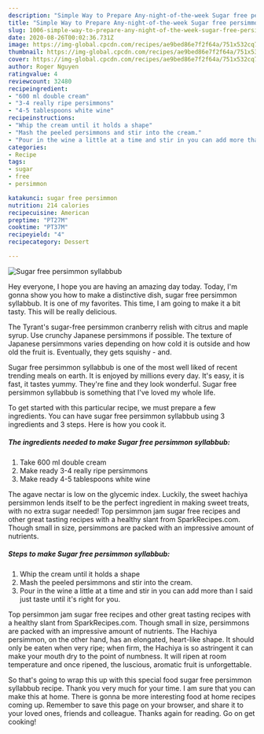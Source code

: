 ```yaml
---
description: "Simple Way to Prepare Any-night-of-the-week Sugar free persimmon syllabbub"
title: "Simple Way to Prepare Any-night-of-the-week Sugar free persimmon syllabbub"
slug: 1006-simple-way-to-prepare-any-night-of-the-week-sugar-free-persimmon-syllabbub
date: 2020-08-26T00:02:36.731Z
image: https://img-global.cpcdn.com/recipes/ae9bed86e7f2f64a/751x532cq70/sugar-free-persimmon-syllabbub-recipe-main-photo.jpg
thumbnail: https://img-global.cpcdn.com/recipes/ae9bed86e7f2f64a/751x532cq70/sugar-free-persimmon-syllabbub-recipe-main-photo.jpg
cover: https://img-global.cpcdn.com/recipes/ae9bed86e7f2f64a/751x532cq70/sugar-free-persimmon-syllabbub-recipe-main-photo.jpg
author: Roger Nguyen
ratingvalue: 4
reviewcount: 32480
recipeingredient:
- "600 ml double cream"
- "3-4 really ripe persimmons"
- "4-5 tablespoons white wine"
recipeinstructions:
- "Whip the cream until it holds a shape"
- "Mash the peeled persimmons and stir into the cream."
- "Pour in the wine a little at a time and stir in you can add more than I said just taste until it&#39;s right for you."
categories:
- Recipe
tags:
- sugar
- free
- persimmon

katakunci: sugar free persimmon 
nutrition: 214 calories
recipecuisine: American
preptime: "PT27M"
cooktime: "PT37M"
recipeyield: "4"
recipecategory: Dessert

---
```



![Sugar free persimmon syllabbub](https://img-global.cpcdn.com/recipes/ae9bed86e7f2f64a/751x532cq70/sugar-free-persimmon-syllabbub-recipe-main-photo.jpg)

Hey everyone, I hope you are having an amazing day today. Today, I'm gonna show you how to make a distinctive dish, sugar free persimmon syllabbub. It is one of my favorites. This time, I am going to make it a bit tasty. This will be really delicious.

The Tyrant&#39;s sugar-free persimmon cranberry relish with citrus and maple syrup. Use crunchy Japanese persimmons if possible. The texture of Japanese persimmons varies depending on how cold it is outside and how old the fruit is. Eventually, they gets squishy - and.

Sugar free persimmon syllabbub is one of the most well liked of recent trending meals on earth. It is enjoyed by millions every day. It's easy, it is fast, it tastes yummy. They're fine and they look wonderful. Sugar free persimmon syllabbub is something that I've loved my whole life.


To get started with this particular recipe, we must prepare a few ingredients. You can have sugar free persimmon syllabbub using 3 ingredients and 3 steps. Here is how you cook it.

<!--inarticleads1-->

##### The ingredients needed to make Sugar free persimmon syllabbub:

1. Take 600 ml double cream
1. Make ready 3-4 really ripe persimmons
1. Make ready 4-5 tablespoons white wine


The agave nectar is low on the glycemic index. Luckily, the sweet hachiya persimmon lends itself to be the perfect ingredient in making sweet treats, with no extra sugar needed! Top persimmon jam sugar free recipes and other great tasting recipes with a healthy slant from SparkRecipes.com. Though small in size, persimmons are packed with an impressive amount of nutrients. 

<!--inarticleads2-->

##### Steps to make Sugar free persimmon syllabbub:

1. Whip the cream until it holds a shape
1. Mash the peeled persimmons and stir into the cream.
1. Pour in the wine a little at a time and stir in you can add more than I said just taste until it&#39;s right for you.


Top persimmon jam sugar free recipes and other great tasting recipes with a healthy slant from SparkRecipes.com. Though small in size, persimmons are packed with an impressive amount of nutrients. The Hachiya persimmon, on the other hand, has an elongated, heart-like shape. It should only be eaten when very ripe; when firm, the Hachiya is so astringent it can make your mouth dry to the point of numbness. It will ripen at room temperature and once ripened, the luscious, aromatic fruit is unforgettable. 

So that's going to wrap this up with this special food sugar free persimmon syllabbub recipe. Thank you very much for your time. I am sure that you can make this at home. There is gonna be more interesting food at home recipes coming up. Remember to save this page on your browser, and share it to your loved ones, friends and colleague. Thanks again for reading. Go on get cooking!
